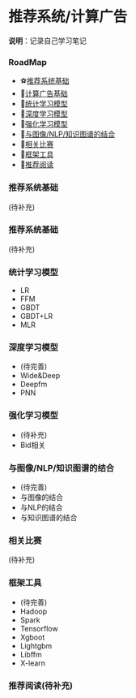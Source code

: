 推荐系统/计算广告
===
**说明**：记录自己学习笔记

### RoadMap
- :soccer:[推荐系统基础](#推荐系统基础)
- :basketball:[计算广告基础](#计算广告基础)
- :hamburger:[统计学习模型](#统计学习模型)
- :fries:[深度学习模型](#深度学习模型)
- :apple:[强化学习模型](#强化学习模型)
- :cherries:[与图像/NLP/知识图谱的结合](#与图像/NLP/知识图谱的结合)
- :strawberry:[相关比赛](#相关比赛)
- :cookie:[框架工具](#框架工具)
- :orange:[推荐阅读](#推荐阅读)

### 推荐系统基础
(待补充)

### 推荐系统基础
(待补充)

### 统计学习模型
- LR
- FFM
- GBDT
- GBDT+LR
- MLR

### 深度学习模型
- (待完善)
- Wide&Deep
- Deepfm
- PNN

### 强化学习模型
- (待补充)
- Bid相关

### 与图像/NLP/知识图谱的结合
- (待完善)
- 与图像的结合
- 与NLP的结合
- 与知识图谱的结合

### 相关比赛
(待补充)

### 框架工具
- (待完善)
- Hadoop
- Spark
- Tensorflow
- Xgboot
- Lightgbm
- Libffm
- X-learn

### 推荐阅读(待补充)